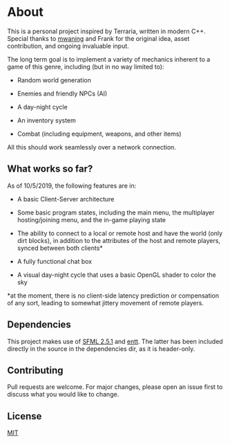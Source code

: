 # About

This is a personal project inspired by Terraria, written in modern C++. Special thanks to [mwaning](https://github.com/mwaning) and Frank for the original idea, asset contribution, and ongoing invaluable input.

The long term goal is to implement a variety of mechanics inherent to a game of this genre, including (but in no way limited to):

* Random world generation

* Enemies and friendly NPCs (AI)

* A day-night cycle

* An inventory system

* Combat (including equipment, weapons, and other items)

All this should work seamlessly over a network connection.


## What works so far?

As of 10/5/2019, the following features are in:

* A basic Client-Server architecture

* Some basic program states, including the main menu, the multiplayer hosting/joining menu, and the in-game playing state

* The ability to connect to a local or remote host and have the world (only dirt blocks), in addition to the attributes of the host and remote players, synced between both clients*

* A fully functional chat box

* A visual day-night cycle that uses a basic OpenGL shader to color the sky

*at the moment, there is no client-side latency prediction or compensation of any sort, leading to somewhat jittery movement of remote players.


## Dependencies

This project makes use of [SFML 2.5.1](https://www.sfml-dev.org/) and [entt](https://github.com/skypjack/entt). The latter has been included directly in the source in the dependencies dir, as it is header-only.

## Contributing

Pull requests are welcome. For major changes, please open an issue first to discuss what you would like to change.

## License
[MIT](https://choosealicense.com/licenses/mit/)
